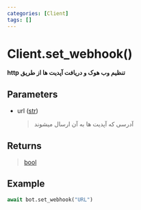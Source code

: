 ```yaml
---
categories: [Client]
tags: []
---
```


<h1>Client.<strong>set_webhook()</strong></h1>

<p align="left" dir="rtl"><strong>تنظیم وب هوک و دریافت آپدیت‌ ها از طریق http</strong></p>

<h2>Parameters</h2>

<ul>
<li>url (<a href="https://docs.python.org/3/library/stdtypes.html#str">str</a>)<blockquote dir="rtl">
<p>آدرسی که آپدیت ها به آن ارسال میشوند</p>
</blockquote>
</li>
</ul>

<h2>Returns</h2>

<blockquote>
<p><a href="https://docs.python.org/3/library/functions.html#bool">bool</a></p>
</blockquote>

<h2>Example</h2>

```python
await bot.set_webhook("URL")
```